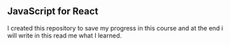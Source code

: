 ## JavaScript for React 

I created this repository to save my progress in this course and at the end i will write in this read me what I learned. 